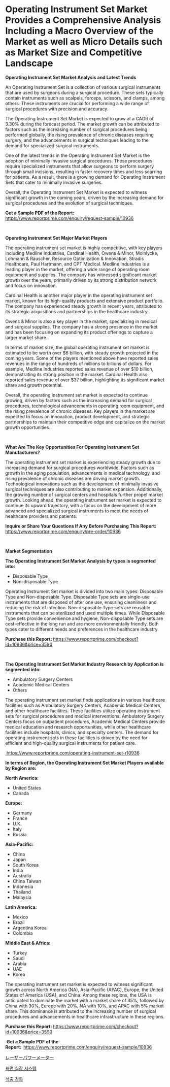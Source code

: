 <p><h1>Operating Instrument Set Market Provides a Comprehensive Analysis Including a Macro Overview of the Market as well as Micro Details such as Market Size and Competitive Landscape</h1></p><p><strong>Operating Instrument Set Market Analysis and Latest Trends</strong></p>
<p><p>An Operating Instrument Set is a collection of various surgical instruments that are used by surgeons during a surgical procedure. These sets typically contain instruments such as scalpels, forceps, scissors, and clamps, among others. These instruments are crucial for performing a wide range of surgical procedures with precision and accuracy.</p><p>The Operating Instrument Set Market is expected to grow at a CAGR of 3.30% during the forecast period. The market growth can be attributed to factors such as the increasing number of surgical procedures being performed globally, the rising prevalence of chronic diseases requiring surgery, and the advancements in surgical techniques leading to the demand for specialized surgical instruments.</p><p>One of the latest trends in the Operating Instrument Set Market is the adoption of minimally invasive surgical procedures. These procedures require specialized instruments that allow surgeons to perform surgery through small incisions, resulting in faster recovery times and less scarring for patients. As a result, there is a growing demand for Operating Instrument Sets that cater to minimally invasive surgeries.</p><p>Overall, the Operating Instrument Set Market is expected to witness significant growth in the coming years, driven by the increasing demand for surgical procedures and the evolution of surgical techniques.</p></p>
<p><strong>Get a Sample PDF of the Report:&nbsp;</strong> <a href="https://www.reportprime.com/enquiry/request-sample/10936">https://www.reportprime.com/enquiry/request-sample/10936</a></p>
<p>&nbsp;</p>
<p><strong>Operating Instrument Set Major Market Players</strong></p>
<p><p>The operating instrument set market is highly competitive, with key players including Medline Industries, Cardinal Health, Owens & Minor, Molnlycke, Lohmann & Rauscher, Resource Optimization & Innovation, Stradis Healthcare, Paul Hartmann, and CPT Medical. Medline Industries is a leading player in the market, offering a wide range of operating room equipment and supplies. The company has witnessed significant market growth over the years, primarily driven by its strong distribution network and focus on innovation.</p><p>Cardinal Health is another major player in the operating instrument set market, known for its high-quality products and extensive product portfolio. The company has experienced steady growth in recent years, attributed to its strategic acquisitions and partnerships in the healthcare industry.</p><p>Owens & Minor is also a key player in the market, specializing in medical and surgical supplies. The company has a strong presence in the market and has been focusing on expanding its product offerings to capture a larger market share.</p><p>In terms of market size, the global operating instrument set market is estimated to be worth over $6 billion, with steady growth projected in the coming years. Some of the players mentioned above have reported sales revenues in the range of hundreds of millions to billions of dollars. For example, Medline Industries reported sales revenue of over $10 billion, demonstrating its strong position in the market. Cardinal Health also reported sales revenue of over $37 billion, highlighting its significant market share and growth potential.</p><p>Overall, the operating instrument set market is expected to continue growing, driven by factors such as the increasing demand for surgical procedures, technological advancements in operating room equipment, and the rising prevalence of chronic diseases. Key players in the market are expected to focus on innovation, product development, and strategic partnerships to maintain their competitive edge and capitalize on the market growth opportunities.</p></p>
<p>&nbsp;</p>
<p><strong>What Are The Key Opportunities For Operating Instrument Set Manufacturers?</strong></p>
<p><p>The operating instrument set market is experiencing steady growth due to increasing demand for surgical procedures worldwide. Factors such as growth in the aging population, advancements in medical technology, and rising prevalence of chronic diseases are driving market growth. Technological innovations such as the development of minimally invasive surgical techniques are also contributing to market expansion. Additionally, the growing number of surgical centers and hospitals further propel market growth. Looking ahead, the operating instrument set market is expected to continue its upward trajectory, with a focus on the development of more advanced and specialized surgical instruments to meet the needs of healthcare providers and patients.</p></p>
<p><strong>Inquire or Share Your Questions If Any Before Purchasing This Report:</strong> <a href="https://www.reportprime.com/enquiry/pre-order/10936">https://www.reportprime.com/enquiry/pre-order/10936</a></p>
<p>&nbsp;</p>
<p><strong>Market Segmentation</strong></p>
<p><strong>The Operating Instrument Set Market Analysis by types is segmented into:</strong></p>
<p><ul><li>Disposable Type</li><li>Non-disposable Type</li></ul></p>
<p><p>Operating Instrument Set market is divided into two main types: Disposable Type and Non-disposable Type. Disposable Type sets are single-use instruments that are disposed of after one use, ensuring cleanliness and reducing the risk of infection. Non-disposable Type sets are reusable instruments that can be sterilized and used multiple times. While Disposable Type sets provide convenience and hygiene, Non-disposable Type sets are cost-effective in the long run and are more environmentally friendly. Both types cater to different needs and preferences in the healthcare industry.</p></p>
<p><strong>Purchase this Report:&nbsp;</strong><a href="https://www.reportprime.com/checkout?id=10936&price=3590">https://www.reportprime.com/checkout?id=10936&price=3590</a></p>
<p>&nbsp;</p>
<p><strong>The Operating Instrument Set Market Industry Research by Application is segmented into:</strong></p>
<p><ul><li>Ambulatory Surgery Centers</li><li>Academic Medical Centers</li><li>Others</li></ul></p>
<p><p>The operating instrument set market finds applications in various healthcare facilities such as Ambulatory Surgery Centers, Academic Medical Centers, and other healthcare facilities. These facilities utilize operating instrument sets for surgical procedures and medical interventions. Ambulatory Surgery Centers focus on outpatient procedures, Academic Medical Centers provide medical education and research opportunities, while other healthcare facilities include hospitals, clinics, and specialty centers. The demand for operating instrument sets in these facilities is driven by the need for efficient and high-quality surgical instruments for patient care.</p></p>
<p><a href="https://www.reportprime.com/operating-instrument-set-r10936">&nbsp;https://www.reportprime.com/operating-instrument-set-r10936</a></p>
<p><strong>In terms of Region, the Operating Instrument Set Market Players available by Region are:</strong></p>
<p>
    <p> <strong> North America: </strong>
        <ul>
            <li>United States</li>
            <li>Canada</li>
        </ul>
        </p> 
    <p> <strong> Europe: </strong>
        <ul>
            <li>Germany</li>
            <li>France</li>
            <li>U.K.</li>
            <li>Italy</li>
            <li>Russia</li>
        </ul>
        </p> 
    <p> <strong> Asia-Pacific: </strong>
        <ul>
            <li>China</li>
            <li>Japan</li>
            <li>South Korea</li>
            <li>India</li>
            <li>Australia</li>
            <li>China Taiwan</li>
            <li>Indonesia</li>
            <li>Thailand</li>
            <li>Malaysia</li>
        </ul>
        </p> 
    <p> <strong> Latin America: </strong>
        <ul>
            <li>Mexico</li>
            <li>Brazil</li>
            <li>Argentina Korea</li>
            <li>Colombia</li>
        </ul>
        </p> 
    <p> <strong> Middle East & Africa: </strong>
        <ul>
            <li>Turkey</li>
            <li>Saudi</li>
            <li>Arabia</li>
            <li>UAE</li>
            <li>Korea</li>
        </ul>
    </p>
    </p>
<p><p>The operating instrument set market is expected to witness significant growth across North America (NA), Asia-Pacific (APAC), Europe, the United States of America (USA), and China. Among these regions, the USA is anticipated to dominate the market with a market share of 35%, followed by China with 30%, Europe with 20%, NA with 10%, and APAC with 5% market share. This dominance is attributed to the increasing number of surgical procedures and advancements in healthcare infrastructure in these regions.</p></p>
<p><strong>Purchase this Report: </strong><a href="https://www.reportprime.com/checkout?id=10936&price=3590">https://www.reportprime.com/checkout?id=10936&price=3590</a></p>
<p>&nbsp;<strong>Get a Sample PDF of the Report:&nbsp;&nbsp;</strong><a href="https://www.reportprime.com/enquiry/request-sample/10936">https://www.reportprime.com/enquiry/request-sample/10936</a></p>
<p><strong></strong></p>
<p><p><a href="https://github.com/mreklxf44233/Market-Research-Report-List-1/blob/main/545811524265.md">レーザーパワーメーター</a></p><p><a href="https://github.com/oajzkywllm460/Market-Research-Report-List-1/blob/main/903144722211.md">표면 실장 시스템</a></p><p><a href="https://medium.com/@autumnberge/%EA%B0%95%ED%99%94-%EC%A0%84%EA%B8%B0%EC%8B%9C%EC%9E%A5%EC%9D%80-%EC%8B%9C%EC%9E%A5-%EC%A0%90%EC%9C%A0%EC%9C%A8-%EC%8B%9C%EC%9E%A5-%EB%8F%99%ED%96%A5-%EB%B0%8F-%EC%8B%9C%EC%9E%A5-%EC%84%B1%EC%9E%A5%EC%97%90-%EB%8C%80%ED%95%9C-%EC%A0%95%EB%B3%B4%EB%A5%BC-%EC%A0%9C%EA%B3%B5%ED%95%A9%EB%8B%88%EB%8B%A4-3ef5a2047b3b">석출 경화</a></p></p>